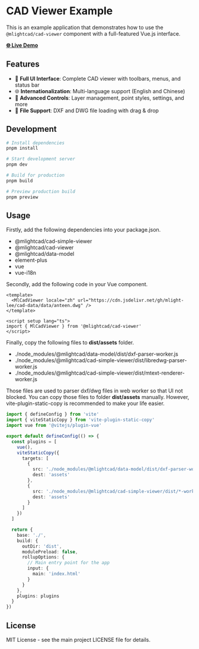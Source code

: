 # CAD Viewer Example

This is an example application that demonstrates how to use the `@mlightcad/cad-viewer` component with a full-featured Vue.js interface.

[**🌐 Live Demo**](https://mlight-lee.github.io/cad-viewer-example/)

## Features

- 🎨 **Full UI Interface**: Complete CAD viewer with toolbars, menus, and status bar
- 🌐 **Internationalization**: Multi-language support (English and Chinese)
- 🎯 **Advanced Controls**: Layer management, point styles, settings, and more
- 📁 **File Support**: DXF and DWG file loading with drag & drop

## Development

```bash
# Install dependencies
pnpm install

# Start development server
pnpm dev

# Build for production
pnpm build

# Preview production build
pnpm preview
```

## Usage

Firstly, add the following dependencies into your package.json.

- @mlightcad/cad-simple-viewer
- @mlightcad/cad-viewer
- @mlightcad/data-model
- element-plus
- vue
- vue-i18n

Secondly, add the following code in your Vue component.


```vue
<template>
  <MlCadViewer locale="zh" url="https://cdn.jsdelivr.net/gh/mlight-lee/cad-data/data/anteen.dwg" />
</template>

<script setup lang="ts">
import { MlCadViewer } from '@mlightcad/cad-viewer'
</script>
```

Finally, copy the following files to **dist/assets** folder.

- ./node_modules/@mlightcad/data-model/dist/dxf-parser-worker.js
- ./node_modules/@mlightcad/cad-simple-viewer/dist/libredwg-parser-worker.js
- ./node_modules/@mlightcad/cad-simple-viewer/dist/mtext-renderer-worker.js

Those files are used to parser dxf/dwg files in web worker so that UI not blocked. You can copy those files to folder **dist/assets** manually.
However, vite-plugin-static-copy is recommended to make your life easier.

```typescript
import { defineConfig } from 'vite'
import { viteStaticCopy } from 'vite-plugin-static-copy'
import vue from '@vitejs/plugin-vue'

export default defineConfig(() => {
  const plugins = [
    vue(),
    viteStaticCopy({
      targets: [
        {
          src: './node_modules/@mlightcad/data-model/dist/dxf-parser-worker.js',
          dest: 'assets'
        },
        {
          src: './node_modules/@mlightcad/cad-simple-viewer/dist/*-worker.js',
          dest: 'assets'
        }
      ]
    })
  ]

  return {
    base: './',
    build: {
      outDir: 'dist',
      modulePreload: false,
      rollupOptions: {
        // Main entry point for the app
        input: {
          main: 'index.html'
        }
      }
    },
    plugins: plugins
  }
})
```

## License

MIT License - see the main project LICENSE file for details. 